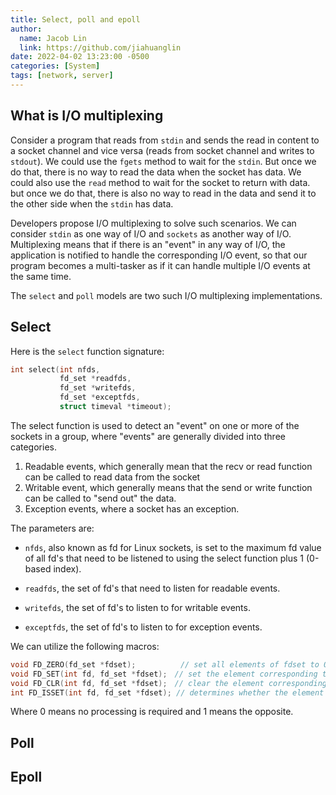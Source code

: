 ```yaml
---
title: Select, poll and epoll
author:
  name: Jacob Lin
  link: https://github.com/jiahuanglin
date: 2022-04-02 13:23:00 -0500
categories: [System]
tags: [network, server]
---
```


## What is I/O multiplexing
Consider a program that reads from `stdin` and sends the read in content to a socket channel and vice versa (reads from socket channel and writes to `stdout`). We could use the `fgets` method to wait for the `stdin`. But once we do that, there is no way to read the data when the socket has data. We could also use the `read` method to wait for the socket to return with data. but once we do that, there is also no way to read in the data and send it to the other side when the `stdin` has data.

Developers propose I/O multiplexing to solve such scenarios. We can consider `stdin` as one way of I/O and `sockets` as another way of I/O. Multiplexing means that if there is an "event" in any way of I/O, the application is notified to handle the corresponding I/O event, so that our program becomes a multi-tasker as if it can handle multiple I/O events at the same time.

The `select` and `poll` models are two such I/O multiplexing implementations.

## Select
Here is the `select` function signature:
```c
int select(int nfds, 
           fd_set *readfds,
           fd_set *writefds,
           fd_set *exceptfds,
           struct timeval *timeout);
```

The select function is used to detect an "event" on one or more of the sockets in a group, where "events" are generally divided into three categories.

1. Readable events, which generally mean that the recv or read function can be called to read data from the socket
2. Writable event, which generally means that the send or write function can be called to "send out" the data.
3. Exception events, where a socket has an exception.

The parameters are:
- `nfds`, also known as fd for Linux sockets, is set to the maximum fd value of all fd's that need to be listened to using the select function plus 1 (0-based index).

- `readfds`, the set of fd's that need to listen for readable events.

- `writefds`, the set of fd's to listen to for writable events.

- `exceptfds`, the set of fd's to listen to for exception events.

We can utilize the following macros:
```c
void FD_ZERO(fd_set *fdset);　　　　　　// set all elements of fdset to 0
void FD_SET(int fd, fd_set *fdset);　// set the element corresponding to the socket
void FD_CLR(int fd, fd_set *fdset);　// clear the element corresponding to the socket
int FD_ISSET(int fd, fd_set *fdset); // determines whether the element corresponding to the socket is 0 or 1
```
Where 0 means no processing is required and 1 means the opposite.


## Poll


## Epoll